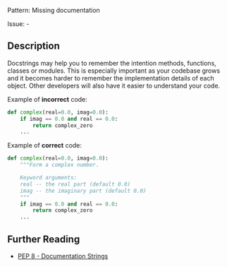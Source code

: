 Pattern: Missing documentation

Issue: -

## Description

Docstrings may help you to remember the intention methods, functions, classes or modules. This is especially important as your codebase grows and it becomes harder to remember the implementation details of each object. Other developers will also have it easier to understand your code.

Example of **incorrect** code:

```python
def complex(real=0.0, imag=0.0):
    if imag == 0.0 and real == 0.0:
        return complex_zero
    ...
```

Example of **correct** code:

```python
def complex(real=0.0, imag=0.0):
    """Form a complex number.

    Keyword arguments:
    real -- the real part (default 0.0)
    imag -- the imaginary part (default 0.0)
    """
    if imag == 0.0 and real == 0.0:
        return complex_zero
    ...
```

## Further Reading

* [PEP 8 - Documentation Strings](https://www.python.org/dev/peps/pep-0008/#documentation-strings)
